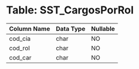 # Table: SST_CargosPorRol

| Column Name | Data Type | Nullable |
|-------------|-----------|----------|
| cod_cia | char | NO |
| cod_rol | char | NO |
| cod_car | char | NO |
